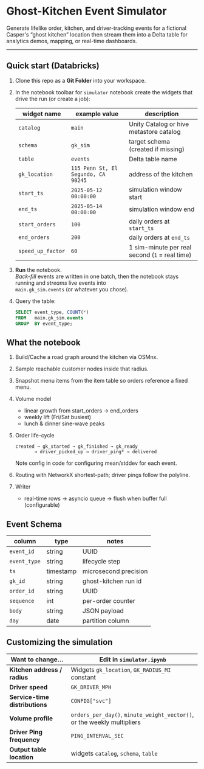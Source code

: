 # Ghost-Kitchen Event **Simulator**

Generate lifelike order, kitchen, and driver-tracking events for a fictional
Casper's “ghost kitchen” location then stream them into a Delta table for analytics demos, mapping, or real-time dashboards.

---

## Quick start (Databricks)

1. Clone this repo as a **Git Folder** into your workspace.
2. In the notebook toolbar for `simulator` notebook create the widgets that drive the run (or create a job):

   | widget name | example value | description |
   |-------------|---------------|-------------|
   | `catalog`   | `main`        | Unity Catalog or hive metastore catalog |
   | `schema`    | `gk_sim`      | target schema (created if missing) |
   | `table`     | `events`      | Delta table name |
   | `gk_location` | `115 Penn St, El Segundo, CA 90245` | address of the kitchen |
   | `start_ts`  | `2025-05-12 00:00:00` | simulation window start |
   | `end_ts`    | `2025-05-14 00:00:00` | simulation window end |
   | `start_orders` | `100` | daily orders at `start_ts` |
   | `end_orders`   | `200` | daily orders at `end_ts` |
   | `speed_up_factor` | `60` | 1 sim-minute per real second (`1` = real time) |

3. **Run** the notebook.  
   *Back-fill* events are written in one batch, then the notebook stays
   running and *streams* live events into  
   `main.gk_sim.events` (or whatever you chose).

4. Query the table:

   ```sql
   SELECT event_type, COUNT(*) 
   FROM   main.gk_sim.events 
   GROUP  BY event_type;
   ```

## What the notebook 

1. Build/Cache a road graph around the kitchen via OSMnx.
2. Sample reachable customer nodes inside that radius.
3. Snapshot menu items from the item table so orders reference a fixed menu.
4. Volume model
   - linear growth from start_orders → end_orders
   - weekly lift (Fri/Sat busiest)
   - lunch & dinner sine-wave peaks
5. Order life-cycle
   ```
   created → gk_started → gk_finished → gk_ready
          → driver_picked_up → driver_ping* → delivered
   ```

   Note config in code for configuring mean/stddev for each event.
6. Routing with NetworkX shortest-path; driver pings follow the polyline.
7. Writer
   - real-time rows → asyncio queue → flush when buffer full (configurable)

## Event Schema

| column       | type      | notes                 |
| ------------ | --------- | --------------------- |
| `event_id`   | string    | UUID                  |
| `event_type` | string    | lifecycle step        |
| `ts`         | timestamp | microsecond precision |
| `gk_id`      | string    | ghost-kitchen run id  |
| `order_id`   | string    | UUID                  |
| `sequence`   | int       | per-order counter     |
| `body`       | string    | JSON payload          |
| `day`        | date      | partition column      |


## Customizing the simulation

| Want to change…                | Edit in `simulator.ipynb`                                               |
| ------------------------------ | ----------------------------------------------------------------------- |
| **Kitchen address / radius**   | Widgets `gk_location`, `GK_RADIUS_MI` constant                          |
| **Driver speed**               | `GK_DRIVER_MPH`                                                         |
| **Service-time distributions** | `CONFIG["svc"]`                                    |
| **Volume profile**             | `orders_per_day()`, `minute_weight_vector()`, or the weekly multipliers |
| **Driver Ping frequency**      | `PING_INTERVAL_SEC`                                                     |
| **Output table location**      | widgets `catalog`, `schema`, `table`                                    |


